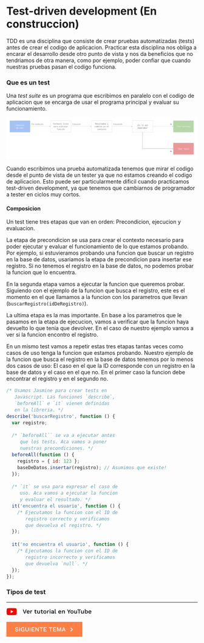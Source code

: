 # Test-driven development (En construccion)

TDD es una disciplina que consiste de crear pruebas automatizadas (tests) antes de crear el codigo de aplicacion. Practicar esta disciplina nos obliga a encarar el desarrollo desde otro punto de vista y nos da beneficios que no tendriamos de otra manera, como por ejemplo, poder confiar que cuando nuestras pruebas pasan el codigo funciona.

### Que es un test

Una *test suite* es un programa que escribimos en paralelo con el codigo de aplicacion que se encarga de usar el programa principal y evaluar su funcionamiento.

![Test](./tdd_1.png)

Cuando escribimos una prueba automatizada tenemos que mirar el codigo desde el punto de vista de un tester ya que no estamos creando el codigo de aplicacion. Esto puede ser particularmente dificil cuando practicamos test-driven development, ya que tenemos que cambiarnos de programador a tester en ciclos muy cortos.

#### Composicion

Un test tiene tres etapas que van en orden: Precondicion, ejecucion y evaluacion.

La etapa de precondicion se usa para crear el contexto necesario para poder ejecutar y evaluar el funcionamiento de lo que estamos probando. Por ejemplo, si estuvieramos probando una funcion que buscar un registro en la base de datos, usariamos la etapa de precondicion para insertar ese registro. Si no tenemos el registro en la base de datos, no podemos probar la funcion que lo encuentra.

En la segunda etapa vamos a ejecutar la funcion que queremos probar. Siguiendo con el ejemplo de la funcion que busca el registro, este es el momento en el que llamamos a la funcion con los parametros que llevan (`buscarRegistro(idDeRegistro)`).

La ultima etapa es la mas importante. En base a los parametros que le pasamos en la etapa de ejecucion, vamos a verificar que la funcion haya devuelto lo que tenia que devolver. En el caso de nuestro ejemplo vamos a ver si la funcion encontro el registro.

En un mismo test vamos a repetir estas tres etapas tantas veces como casos de uso tenga la funcion que estamos probando. Nuestro ejemplo de la funcion que busca el registro en la base de datos tenemos por lo menos dos casos de uso: El caso en el que la ID corresponde con un registro en la base de datos y el caso en el que no. En el primer caso la funcion debe encontrar el registro y en el segundo no.


```javascript
/* Usamos Jasmine para crear tests en
   Javascript. Las funciones `describe`,
   `beforeAll` e `it` vienen definidas
   en la libreria. */
describe('buscarRegistro', function () {
  var registro;

  /* `beforeAll`` se va a ejecutar antes
     que los tests. Aca vamos a poner
     nuestras precondiciones. */
  beforeAll(function () {
    registro = { id: 123 };
    baseDeDatos.insertar(registro); // Asumimos que existe!
  });

  /* `it` se usa para expresar el caso de
     uso. Aca vamos a ejecutar la funcion
     y evaluar el resultado. */
  it('encuentra el usuario', function () {
    /* Ejecutamos la funcion con el ID de
       registro correcto y verificamos
       que devuelva el registro. */
  });

  it('no encuentra el usuario', function () {
    /* Ejecutamos la funcion con el ID de
       registro incorrecto y verificamos
       que devuelva `null`. */
  });
});
```

### Tipos de test

<hr />

[![Ver en YouTube](../youtube.png)](https://www.youtube.com/watch?v=qs6LNiqffGk)

[![Siguiente](../next.png)](../)
